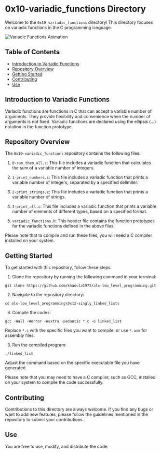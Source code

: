 # 0x10-variadic_functions Directory

Welcome to the `0x10-variadic_functions` directory! This directory focuses on variadic functions in the C programming language.

![Variadic Functions Animation]([https://media.giphy.com/media/l2Je1BUJmMKzq/giphy.gif](https://1.bp.blogspot.com/-F5XUb19Xjko/YCVl67bctII/AAAAAAAASNA/DWY_Wo7Kk9gWFmPspkCAmCmxwNCXxXSQgCLcBGAsYHQ/w640-h360/hackerrank-variadic-functions-in-c-programing-solution.png))

## Table of Contents

- [Introduction to Variadic Functions](#introduction-to-variadic-functions)
- [Repository Overview](#repository-overview)
- [Getting Started](#getting-started)
- [Contributing](#contributing)
- [Use](#use)
  
## Introduction to Variadic Functions

Variadic functions are functions in C that can accept a variable number of arguments. They provide flexibility and convenience when the number of arguments is not fixed. Variadic functions are declared using the ellipsis (...) notation in the function prototype.

## Repository Overview

The `0x10-variadic_functions` repository contains the following files:

1. `0-sum_them_all.c`: This file includes a variadic function that calculates the sum of a variable number of integers.

2. `1-print_numbers.c`: This file includes a variadic function that prints a variable number of integers, separated by a specified delimiter.

3. `2-print_strings.c`: This file includes a variadic function that prints a variable number of strings.

4. `3-print_all.c`: This file includes a variadic function that prints a variable number of elements of different types, based on a specified format.

5. `variadic_functions.h`: This header file contains the function prototypes for the variadic functions defined in the above files.

Please note that to compile and run these files, you will need a C compiler installed on your system.

## Getting Started

To get started with this repository, follow these steps:

1. Clone the repository by running the following command in your terminal:
```   
git clone https://github.com/khaoula1972/alx-low_level_programming.git
``` 
2. Navigate to the repository directory:
```
cd alx-low_level_programming\0x12-singly_linked_lists
```
3. Compile the codes:
``` 
gcc -Wall -Werror -Wextra -pedantic *.c -o linked_list
``` 
Replace `*.c` with the specific files you want to compile, or use `*.asm` for assembly files.

3. Run the compiled program:
``` 
./linked_list
``` 
Adjust the command based on the specific executable file you have generated.

Please note that you may need to have a C compiler, such as GCC, installed on your system to compile the code successfully.

## Contributing

Contributions to this directory are always welcome. If you find any bugs or want to add new features, please follow the guidelines mentioned in the repository to submit your contributions.

## Use

You are free to use, modify, and distribute the code.
